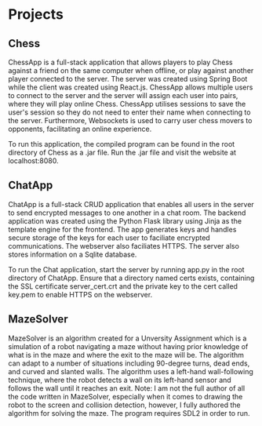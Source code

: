 # Projects

## Chess

ChessApp is a full-stack application that allows players to play Chess against a friend on the same computer when offline, or play against another player connected to the server. The server was created using Spring Boot while the client was created using React.js. ChessApp allows multiple users to connect to the server and the server will assign each user into pairs, where they will play online Chess. ChessApp utilises sessions to save the user's session so they do not need to enter their name when connecting to the server. Furthermore, Websockets is used to carry user chess movers to opponents, facilitating an online experience.

To run this application, the compiled program can be found in the root directory of Chess as a .jar file. Run the .jar file and visit the website at localhost:8080.

## ChatApp

ChatApp is a full-stack CRUD application that enables all users in the server to send encrypted messages to one another in a chat room. The backend application was created using the Python Flask library using Jinja as the template engine for the frontend. The app generates keys and handles secure storage of the keys for each user to faciliate encrypted communications. The webserver also faciliates HTTPS. The server also stores information on a Sqlite database.

To run the Chat application, start the server by running app.py in the root directory of ChatApp. Ensure that a directory named certs exists, containing the SSL certificate server_cert.crt and the private key to the cert called key.pem to enable HTTPS on the webserver.

## MazeSolver

MazeSolver is an algorithm created for a Unversity Assignment which is a simulation of a robot navigating a maze without having prior knowledge of what is in the maze and where the exit to the maze will be. The algorithm can adapt to a number of situations including 90-degree turns, dead ends, and curved and slanted walls. The algorithm uses a left-hand wall-following technique, where the robot detects a wall on its left-hand sensor and follows the wall until it reaches an exit. Note: I am not the full author of all the code written in MazeSolver, especially when it comes to drawing the robot to the screen and collision detection, however, I fully authored the algorithm for solving the maze. The program requires SDL2 in order to run.
